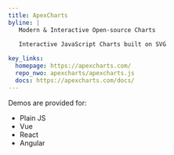 ```yaml
---
title: ApexCharts
byline: |
   Modern & Interactive Open-source Charts
   
   Interactive JavaScript Charts built on SVG 

key_links:
  homepage: https://apexcharts.com/
  repo_nwo: apexcharts/apexcharts.js
  docs: https://apexcharts.com/docs/
---
```



Demos are provided for:

- Plain JS
- Vue
- React
- Angular
